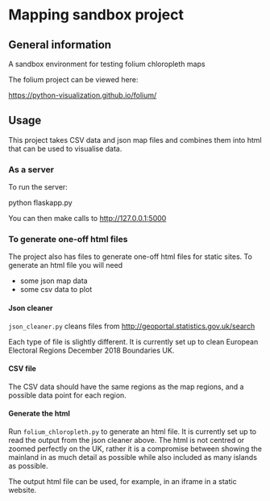 # Mapping sandbox project

## General information

A sandbox environment for testing folium chloropleth maps

The folium project can be viewed here:

https://python-visualization.github.io/folium/

## Usage

This project takes CSV data and json map files and combines them into html that can be used to visualise data. 

### As a server

To run the server:

  python flaskapp.py
  
You can then make calls to http://127.0.0.1:5000

### To generate one-off html files

The project also has files to generate one-off html files for static sites. To generate an html file you will need

* some json map data
* some csv data to plot

#### Json cleaner

`json_cleaner.py` cleans files from http://geoportal.statistics.gov.uk/search 

Each type of file is slightly different. It is currently set up to clean European Electoral Regions December 2018 Boundaries UK.

#### CSV file

The CSV data should have the same regions as the map regions, and a possible data point for each region. 

#### Generate the html

Run `folium_chloropleth.py` to generate an html file. It is currently set up to read the output from the json cleaner above. The html is not centred or zoomed perfectly on the UK, rather it is a compromise between showing the mainland in as much detail as possible while also included as many islands as possible. 


The output html file can be used, for example, in an iframe in a static website. 
